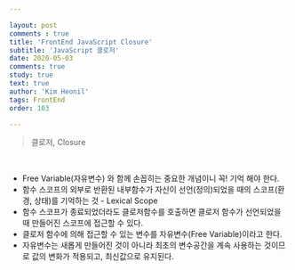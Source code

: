 ```yaml
---

layout: post
comments : true
title: 'FrontEnd JavaScript Closure'
subtitle: 'JavaScript 클로저'
date: 2020-05-03
comments: true
study: true
text: true
author: 'Kim Heonil'
tags: FrontEnd
order: 103

---
```


> 클로저, Closure

<br>

- Free Variable(자유변수) 와 함께 손꼽히는 중요한 개념이니 꼭! 기억 해야 한다.
- 함수 스코프의 외부로 반환된 내부함수가 자신이 선언(정의)되었을 때의 스코프(환경, 상태)를 기억하는 것 - Lexical Scope
- 함수 스코프가 종료되었더라도 클로저함수를 호출하면 클로저 함수가 선언되었을 때 만들어진 스코프에 접근할 수 있다.
- 클로저 함수에 의해 접근할 수 있는 변수를 자유변수(Free Variable)이라고 한다.
- 자유변수는 새롭게 만들어진 것이 아니라 최초의 변수공간을 계속 사용하는 것이므로 값의 변화가 적용되고, 최신값으로 유지된다.

<br><br>
